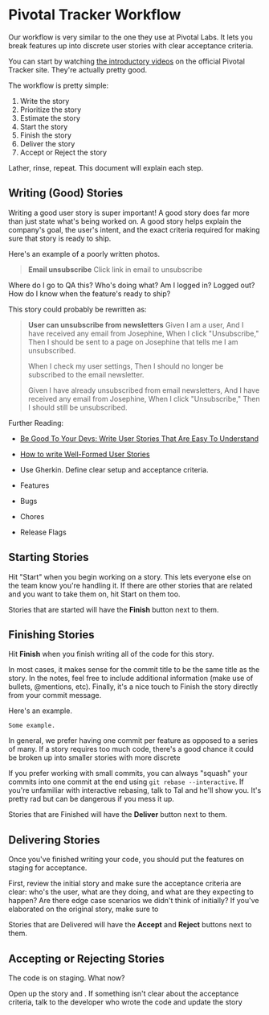 Pivotal Tracker Workflow
==================

Our workflow is very similar to the one they use at Pivotal Labs. It lets you break features up into discrete user stories with clear acceptance criteria. 

You can start by watching [the introductory videos](https://www.pivotaltracker.com/help/gettingstarted) on the official Pivotal Tracker site. They're actually pretty good.

The workflow is pretty simple:

1. Write the story
1. Prioritize the story
1. Estimate the story
1. Start the story
1. Finish the story
1. Deliver the story
1. Accept or Reject the story

Lather, rinse, repeat. This document will explain each step.

## Writing (Good) Stories

Writing a good user story is super important! A good story does far more than just state what's being worked on. A good story helps explain the company's goal, the user's intent, and the exact criteria required for making sure that story is ready to ship.

Here's an example of a poorly written photos.

> **Email unsubscribe**
> Click link in email to unsubscribe

Where do I go to QA this? Who's doing what? Am I logged in? Logged out? How do I know when the feature's ready to ship?

This story could probably be rewritten as:

> **User can unsubscribe from newsletters**
> Given I am a user,
> And I have received any email from Josephine,
> When I click "Unsubscribe,"
> Then I should be sent to a page on Josephine that tells me I am unsubscribed.
> 
> When I check my user settings,
> Then I should no longer be subscribed to the email newsletter.
>
> Given I have already unsubscribed from email newsletters,
> And I have received any email from Josephine,
> When I click "Unsubscribe,"
> Then I should still be unsubscribed.

Further Reading:

- [Be Good To Your Devs: Write User Stories That Are Easy To Understand](http://pivotallabs.com/write-user-stories-that-are-easy-to-understand/)
- [How to write Well-Formed User Stories](http://pivotallabs.com/well-formed-stories/)

- Use Gherkin. Define clear setup and acceptance criteria.
- Features
- Bugs
- Chores
- Release Flags

## Starting Stories

Hit "Start" when you begin working on a story. This lets everyone else on the team know you're handling it. If there are other stories that are related and you want to take them on, hit Start on them too.

Stories that are started will have the **Finish** button next to them.

## Finishing Stories

Hit **Finish** when you finish writing all of the code for this story.

In most cases, it makes sense for the commit title to be the same title as the story. In the notes, feel free to include additional information (make use of bullets, @mentions, etc). Finally, it's a nice touch to Finish the story directly from your commit message.

Here's an example.
```
Some example.
```

In general, we prefer having one commit per feature as opposed to a series of many. If a story requires too much code, there's a good chance it could be broken up into smaller stories with more discrete 

If you prefer working with small commits, you can always "squash" your commits into one commit at the end using `git rebase --interactive`. If you're unfamiliar with interactive rebasing, talk to Tal and he'll show you. It's pretty rad but can be dangerous if you mess it up.

Stories that are Finished will have the **Deliver** button next to them.

## Delivering Stories

Once you've finished writing your code, you should put the features on staging for acceptance.

First, review the initial story and make sure the acceptance criteria are clear: who's the user, what are they doing, and what are they expecting to happen? Are there edge case scenarios we didn't think of initially? If you've elaborated on the original story, make sure to 

Stories that are Delivered will have the **Accept** and **Reject** buttons next to them.

## Accepting or Rejecting Stories

The code is on staging. What now?

Open up the story and . If something isn't clear about the acceptance criteria, talk to the developer who wrote the code and update the story